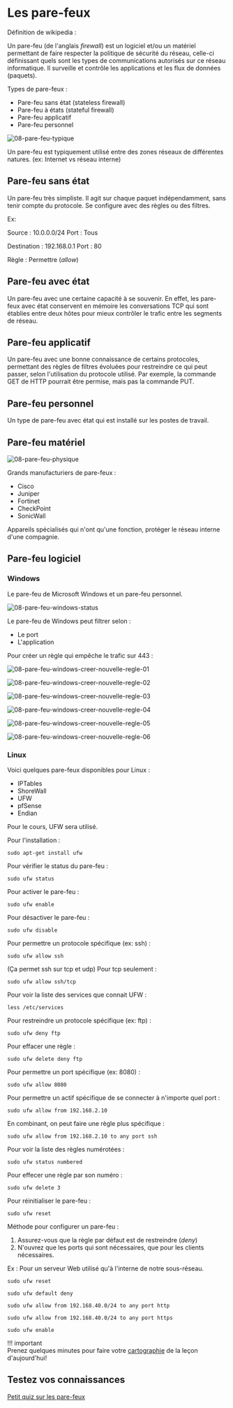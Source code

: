 # Les pare-feux

Définition de wikipedia :

Un pare-feu (de l'anglais _firewall_) est un logiciel et/ou un matériel permettant de faire respecter la politique de sécurité du réseau, celle-ci définissant quels sont les types de communications autorisés sur ce réseau informatique. Il surveille et contrôle les applications et les flux de données (paquets).

Types de pare-feux :  

- Pare-feu sans état (stateless firewall)
- Pare-feu à états (stateful firewall)
- Pare-feu applicatif
- Pare-feu personnel

![08-pare-feu-typique](../images/2020/06/08-pare-feu-typique.png)

Un pare-feu est typiquement utilisé entre des zones réseaux de différentes natures. (ex: Internet vs réseau interne)

## Pare-feu sans état

Un pare-feu très simpliste. Il agit sur chaque paquet indépendamment, sans tenir compte du protocole. Se configure avec des règles ou des filtres.

Ex:

Source : 10.0.0.0/24  Port : Tous

Destination : 192.168.0.1 Port : 80

Règle : Permettre (_allow_)

## Pare-feu avec état

Un pare-feu avec une certaine capacité à se souvenir. En effet, les pare-feux avec état conservent en mémoire les conversations TCP qui sont établies entre deux hôtes pour mieux contrôler le trafic entre les segments de réseau.

## Pare-feu applicatif

Un pare-feu avec une bonne connaissance de certains protocoles, permettant des règles de filtres évoluées pour restreindre ce qui peut passer, selon l'utilisation du protocole utilisé. Par exemple, la commande GET de HTTP pourrait être permise, mais pas la commande PUT.

## Pare-feu personnel

Un type de pare-feu avec état qui est installé sur les postes de travail.

## Pare-feu matériel

![08-pare-feu-physique](../images/2020/06/08-pare-feu-physique.png)

Grands manufacturiers de pare-feux :

- Cisco   
- Juniper  
- Fortinet  
- CheckPoint  
- SonicWall  

Appareils spécialisés qui n'ont qu'une fonction, protéger le réseau interne d'une compagnie.

## Pare-feu logiciel

### Windows

Le pare-feu de Microsoft Windows et un pare-feu personnel.

![08-pare-feu-windows-status](../images/2020/06/08-pare-feu-windows-status.png)

Le pare-feu de Windows peut filtrer selon :

- Le port
- L'application

Pour créer un règle qui empêche le trafic sur 443 :

![08-pare-feu-windows-creer-nouvelle-regle-01](../images/2020/06/08-pare-feu-windows-creer-nouvelle-regle-01.png)

![08-pare-feu-windows-creer-nouvelle-regle-02](../images/2020/06/08-pare-feu-windows-creer-nouvelle-regle-02.png)

![08-pare-feu-windows-creer-nouvelle-regle-03](../images/2020/06/08-pare-feu-windows-creer-nouvelle-regle-03.png)

![08-pare-feu-windows-creer-nouvelle-regle-04](../images/2020/06/08-pare-feu-windows-creer-nouvelle-regle-04.png)

![08-pare-feu-windows-creer-nouvelle-regle-05](../images/2020/06/08-pare-feu-windows-creer-nouvelle-regle-05.png)

![08-pare-feu-windows-creer-nouvelle-regle-06](../images/2020/06/08-pare-feu-windows-creer-nouvelle-regle-06.png)

### Linux

Voici quelques pare-feux disponibles pour Linux :

- IPTables  
- ShoreWall
- UFW
- pfSense
- Endian

Pour le cours, UFW sera utilisé.

Pour l'installation :

`sudo apt-get install ufw`

Pour vérifier le status du pare-feu :

`sudo ufw status`

Pour activer le pare-feu :

`sudo ufw enable`

Pour désactiver le pare-feu :

`sudo ufw disable`

Pour permettre un protocole spécifique (ex: ssh) :

`sudo ufw allow ssh`

(Ça permet ssh sur tcp et udp) Pour tcp seulement :

`sudo ufw allow ssh/tcp`

Pour voir la liste des services que connait UFW :

`less /etc/services`

Pour restreindre un protocole spécifique (ex: ftp) :

`sudo ufw deny ftp`

Pour effacer une règle :

`sudo ufw delete deny ftp`

Pour permettre un port spécifique (ex: 8080) :

`sudo ufw allow 8080`

Pour permettre un actif spécifique de se connecter à n'importe quel port :

`sudo ufw allow from 192.168.2.10`

En combinant, on peut faire une règle plus spécifique :

`sudo ufw allow from 192.168.2.10 to any port ssh`

Pour voir la liste des règles numérotées :

`sudo ufw status numbered`

Pour effecer une règle par son numéro :

`sudo ufw delete 3`

Pour réinitialiser le pare-feu :

`sudo ufw reset`

Méthode pour configurer un pare-feu :

1. Assurez-vous que la règle par défaut est de restreindre (_deny_)
2. N'ouvrez que les ports qui sont nécessaires, que pour les clients nécessaires.

Ex : Pour un serveur Web utilisé qu'à l'interne de notre sous-réseau.

`sudo ufw reset`

`sudo ufw default deny`

`sudo ufw allow from 192.168.40.0/24 to any port http`

`sudo ufw allow from 192.168.40.0/24 to any port https`

`sudo ufw enable`

!!! important  
    Prenez quelques minutes pour faire votre [cartographie](../outils/cartographie.md) de la leçon d'aujourd'hui!   


## Testez vos connaissances  

[Petit quiz sur les pare-feux](https://forms.office.com/r/kGciDMVBy8)
